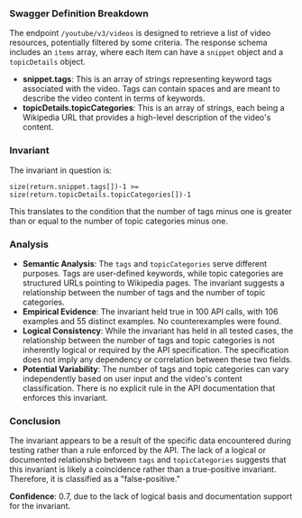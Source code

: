 ### Swagger Definition Breakdown
The endpoint `/youtube/v3/videos` is designed to retrieve a list of video resources, potentially filtered by some criteria. The response schema includes an `items` array, where each item can have a `snippet` object and a `topicDetails` object.

- **snippet.tags**: This is an array of strings representing keyword tags associated with the video. Tags can contain spaces and are meant to describe the video content in terms of keywords.
- **topicDetails.topicCategories**: This is an array of strings, each being a Wikipedia URL that provides a high-level description of the video's content.

### Invariant
The invariant in question is:

`size(return.snippet.tags[])-1 >= size(return.topicDetails.topicCategories[])-1`

This translates to the condition that the number of tags minus one is greater than or equal to the number of topic categories minus one.

### Analysis
- **Semantic Analysis**: The `tags` and `topicCategories` serve different purposes. Tags are user-defined keywords, while topic categories are structured URLs pointing to Wikipedia pages. The invariant suggests a relationship between the number of tags and the number of topic categories.
- **Empirical Evidence**: The invariant held true in 100 API calls, with 106 examples and 55 distinct examples. No counterexamples were found.
- **Logical Consistency**: While the invariant has held in all tested cases, the relationship between the number of tags and topic categories is not inherently logical or required by the API specification. The specification does not imply any dependency or correlation between these two fields.
- **Potential Variability**: The number of tags and topic categories can vary independently based on user input and the video's content classification. There is no explicit rule in the API documentation that enforces this invariant.

### Conclusion
The invariant appears to be a result of the specific data encountered during testing rather than a rule enforced by the API. The lack of a logical or documented relationship between `tags` and `topicCategories` suggests that this invariant is likely a coincidence rather than a true-positive invariant. Therefore, it is classified as a "false-positive."

**Confidence**: 0.7, due to the lack of logical basis and documentation support for the invariant.

